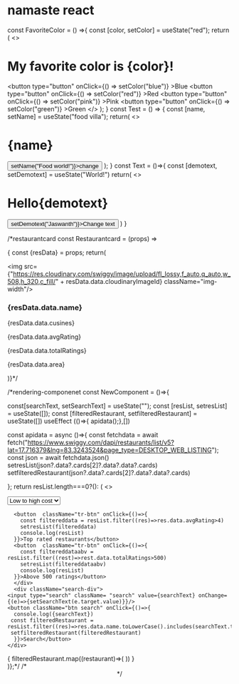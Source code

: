 # namaste react 
const FavoriteColor = () =>{
    const [color, setColor] = useState("red");
  return (
      <>
        <h1>My favorite color is {color}!</h1>
        <button
          type="button"
          onClick={() => setColor("blue")}
        >Blue</button>
        <button
          type="button"
          onClick={() => setColor("red")}
        >Red</button>
        <button
          type="button"
          onClick={() => setColor("pink")}
        >Pink</button>
        <button
          type="button"
          onClick={() => setColor("green")}
        >Green</button>
      </>
    );
  }
const Test = () => {
  const [name, setName] = useState("food villa");
  return(
  <>
  <h1>{name}</h1>
  <button onClick={() => setName("Food world!")}>change</button>
</>
);
  }
  const Text = ()=>{
    const [demotext, setDemotext] = useState("World!")
    return(
      <>
      <h1>Hello{demotext}</h1>
      <button onClick={()=>setDemotext("Jaswanth")}>Change text</button>
      </>
    )
  }


   <Restaurantcard name="Kamat" cusines="Biryani" rating="4"/>
   <Restaurantcard name="Aarna" cusines="Chicken lollipop" rating="4.5"/>
   <Restaurantcard name="spicy venue" cusines="Veg fried rice" rating="5"/>
   <Restaurantcard name="Kfc" cusines="Chicken popcorn" rating="3.6"/>
   <Restaurantcard name="Paradise" cusines="Mushroom 65" rating="4.2"/>



/*restaurantcard
const Restaurantcard = (props) =>

{
  const {resData} = props;
    return(
    <div className="card">
    <img src={"https://res.cloudinary.com/swiggy/image/upload/fl_lossy,f_auto,q_auto,w_508,h_320,c_fill/" + resData.data.cloudinaryImageId} className="img-width"/>
    <h3>{resData.data.name}</h3>
    <p>{resData.data.cusines}</p>
    <p>{resData.data.avgRating}</p>
    <p>{resData.data.totalRatings}</p>
    <p>{resData.data.area}</p>
  </div>
)}*/


/*rendering-componenet
const NewComponent = ()=>{

const[searchText, setSearchText] = useState("");
const [resList, setresList] = useState([]);
const [filteredRestaurant, setfilteredRestaurant] = useState([])
useEffect (()=>{
apidata();},[])


  const apidata = async ()=>{
    const fetchdata = await fetch("https://www.swiggy.com/dapi/restaurants/list/v5?lat=17.716379&lng=83.3243524&page_type=DESKTOP_WEB_LISTING");
    const json = await fetchdata.json()
    setresList(json?.data?.cards[2]?.data?.data?.cards)
    setfilteredRestaurant(json?.data?.cards[2]?.data?.data?.cards)


  };
 return resList.length===0?(<Shimmerui/>): (
    <>  
    <div className="sort-align">
      <select>
        <option>Low to high cost</option>
        <option>High to low cost</option>
        <option onClick={()=>{console.log("Hello world!")}}>Top rated restaurants</option>
      </select>
      
      <button  className="tr-btn" onClick={()=>{
        const filtereddata = resList.filter((res)=>res.data.avgRating>4)
        setresList(filtereddata)
        console.log(resList)
      }}>Top rated restaurants</button>
      <button  className="tr-btn" onClick={()=>{
        const filtereddataabv = resList.filter((rest)=>rest.data.totalRatings>500)
        setresList(filtereddataabv)
        console.log(resList)
      }}>Above 500 ratings</button>
      </div>
      <div className="search-div"> 
    <input type="search" className= "search" value={searchText} onChange={(e)=>{setSearchText(e.target.value)}}/>
    <button className="btn search" onClick={()=>{
      console.log({searchText})
     const filteredRestaurant =  resList.filter((res)=>res.data.name.toLowerCase().includes(searchText.toLowerCase()));
     setfilteredRestaurant(filteredRestaurant)
      }}>Search</button>
    </div>
  <div className="card-dis">
    {
   filteredRestaurant.map((restaurant)=>(
        <Restaurantcard key = {restaurant.data.id}  resData = {restaurant}/>
      ))
    }
</div>
   </>)};*/
   /*<BrowserRouter>
<Header/>
<Switch>
  <Route path="/" exact Component={NewComponent}/> 
  <Route path="/about" exact Component={About}/> 
</Switch>
</BrowserRouter>*/